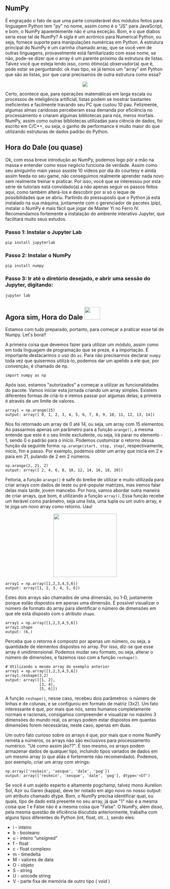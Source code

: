 ## NumPy

É engraçado o fato de que uma parte considerável dos módulos feitos para linguagem Python tem "py" no nome, assim como é o "JS" para JavaScript, e bom, o NumPy aparentemente não é uma exceção. Bom, e o que diabos seria esse tal de NumPy? A sigla é um acrônico para Numerical Python, ou seja, fornece suporte para manipulações numéricas em Python. A estrutura principal do NumPy é um carinha chamado array, que se você vem de outras linguagens, provavelmente está familiarizado com esse nome, se não, pode-se dizer que o array é um parente próximo da estrutura de listas. Talvez você que esteja lendo isso, como ótimo(a) observador(a) que é, pode estar se perguntando: ok mas tipo, se já temos um "array" em Python que são as listas, por que carai precisamos de outra estrutura como essa? 

<p align="center">
  <img src="https://i.pinimg.com/236x/82/ae/00/82ae008d189fc10463d8621b60bbb9a0.jpg">
</p>

Certo, acontece que, para operações matemáticas em larga escala ou processos de inteligência artificial, listas podem se mostrar bastantes ineficientes e facilmente travando seu PC que custou 10 pau. Felizmente, algumas almas caridosas perceberam essa demanda por eficiência no processamento e criaram algumas bibliotecas para nós, meros mortais. NumPy, assim como outras bibliotecas utilizadas para ciência de dados, foi escrito em C/C++, ou seja, o ganho de performance é muito maior do que utilizando estruturas de dados padrão do Python.

## Hora do Dale (ou quase)

Ok, com essa breve introdução ao NumPy, podemos logo pôr a mão na massa e entender como esse negócio funciona de verdade. Assim como seu amiguinho main yasuo assiste 10 vídeos por dia do courtesy e ainda assim feeda no seu game, não conseguimos realmente aprender nada novo sem realmente treinar e praticar. Por isso, você que se interessou por esta série de tutoriais está convidado(a) a não apenas seguir os passos feitos aqui, como também alterá-los e descobrir por si só o leque de possibilidades que se abriu. Partindo do pressuposto que o Python já está instalado na sua máquina, juntamente com o gerenciador de pacotes (pip), instalar o NumPy é mais fácil que jogar de Master Yi no Ferro IV. Recomendamos fortemente a instalação do ambiente interativo Jupyter, que facilitará muito seus estudos.

### Passo 1: Instalar o Jupyter Lab
```
pip install jupyterlab
```

### Passo 2: Instalar o NumPy
```
pip install numpy
```

### Passo 3: Ir até o diretório desejado, e abrir uma sessão do Jupyter, digitando:
```
jupyter lab
```

## Agora sim, Hora do Dale <img src="https://3.bp.blogspot.com/-weDqm5JxCWQ/VdDtk2WvvSI/AAAAAAAAGh0/7PdkJ_r4ojw/s1600/image%2B187.png" width="50" height="40" >

Estamos com tudo preparado, portanto, para começar a praticar esse tal de Numpy. Let's bora!!

A primeira coisa que devemos fazer para utilizar um módulo, assim como em toda linguagem de programação que se preze, é a importação. É importante destacarmos o uso do `as`. Para não precisarmos declarar `numpy` toda vez que quisermos utilizá-lo, podemos dar um apelido a ele que, por convenção, é chamado de np.
```
import numpy as np
```
Após isso, estamos "autorizados" a começar a utilizar as funcionalidades do pacote. Vamos iniciar esta jornada criando um array simples. Existem diferentes formas de criá-lo e iremos passar por algumas delas; a primeira é através de um limite de valores.
```
array1 = np.arange(15)
output: array([ 0, 1, 2, 3, 4, 5, 6, 7, 8, 9, 10, 11, 12, 13, 14])
```
Nos foi retornado um array de 0 até 14, ou seja, um array com 15 elementos. Ao passarmos apenas um parâmetro para a função `arange()`, a mesma entende que este é o seu limite excludente, ou seja, irá parar no elemento - 1, sendo 0 o padrão para o início. Podemos customizar o retorno dessa função da seguinte forma: `np.arange(start, stop, step)`, respectivamente, início, fim e passo. Por exemplo, podemos obter um array que inicia em 2 e para em 21, pulando de 2 em 2 números. 

```
np.arange(2, 21, 2)
output: array([ 2, 4, 6, 8, 10, 12, 14, 16, 18, 20])
```

Feitoria, a função `arange()` é safe do breibe de utilizar e muito utilizada para criar arrays com dados de teste ou pré-popular matrizes, mas iremos falar delas mais tarde, jovem mancebo. Por hora, vamos abordar outra maneira de criar arrays, que bom, é utilizando a função `array()`. Essa função recebe um iterável como parâmetro, seja uma lista, uma tupla ou um outro array, e te joga um novo array como retorno. Uau!

<p align="center">
  <img src="https://i.ytimg.com/vi/RvPflBqV0OM/maxresdefault.jpg" height=200>
</p>

```
array1 = np.array([1,2,3,4,5,6])
output: array([1, 2, 3, 4, 5, 6])
```

Estes dois arrays são chamados de uma dimensão, ou 1-D, justamente porque estão dispostos em apenas uma dimensão.  É possível visualizar o número de formato do array para identificar o número de dimensões em que ele está disposto com o atributo `shape`.

```
array1 = np.array([1,2,3,4,5,6])
array1.shape
output: (6,)
```

Perceba que o retorno é composto por apenas um número, ou seja, a quantidade de elementos dispostos no array. Por isso, diz-se que esse array é unidimensional. Podemos mudar seu formato, ou seja, alterar o número de dimensões, e fazemos isso com a função `reshape()`. 
```
# Utilizando o mesmo array do exemplo anterior
array1 = np.array([1,2,3,4,5,6])
array1.reshape(3,2)
output:	array([[1, 2], 
			   [3, 4], 
			   [5, 6]])
```
A função `reshape()`, nesse caso, recebeu dois parâmetros: o número de linhas e de colunas, e se configurou em formato de matriz (3x2). Um fato interessante é que, por mais que nós, seres humanos completamente normais e racionais, consigamos compreender e visualizar no máximo 3 dimensões do mundo real, os arrays podem estar dispostos em quantas dimensões forem necessárias, neste caso, apenas em duas.

Um outro fato curioso sobre os arrays é que, por mais que o nome NumPy remeta a números, os arrays não são exclusivos para processamento numérico. "Ué como assim jão??". É isso mesmo, os arrays podem armazenar dados de qualquer tipo, incluindo tipos variados de dados em um mesmo array (o que aliás é fortemente não recomendado). Podemos, por exemplo, criar um array com strings:

```
np.array(['reskein', 'xesque', 'dale', 'pog'])
output: array(['reskein', 'xesque', 'dale', 'pog'], dtype='<U7')
```

Se você é um sujeito esperto e altamente pogchamp, talvez mono Aurelion Sol, Azir ou Garen (kappa), deve ter notado em algo novo no nosso output: um atributo chamado dtype. Bom, o NumPy precisa identificar qual, ou quais, tipo de dado está presente no seu array, já que "1" não é a mesma coisa que 1 e False não é a mesma coisa que "False".  O NumPy, além disso, pela mesma questão de eficiência discutida anteriormente, trabalha com alguns tipos diferentes do Python (int, float, str...), sendo eles:
-   i - inteiro
-   b - booleano
-   u - inteiro "unsigned"
-   f - float
-   c - float complexo
-   m - timedelta 
-   M - valores de data
-   O - objeto
-   S - string
-   U - unicode string
-   V - parte fixa de memória de outro tipo ( void )

